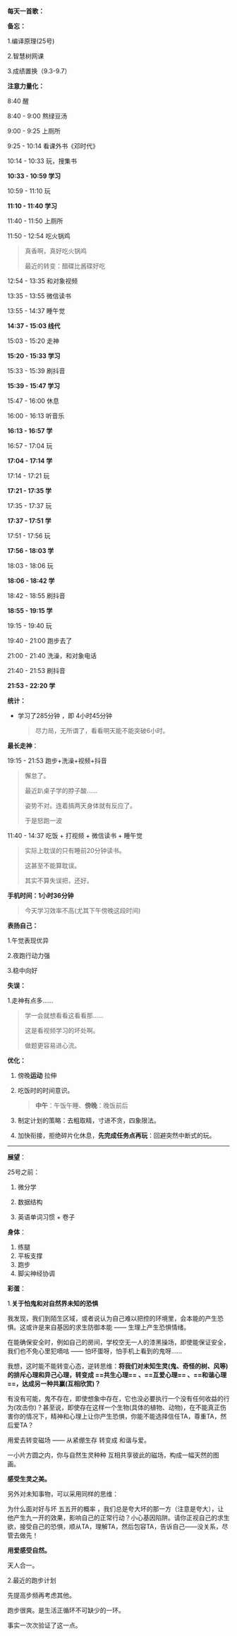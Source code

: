 **每天一首歌：**







**备忘：**

1.编译原理(25号)

2.智慧树网课

3.成绩置换（9.3-9.7）





**注意力量化：**

8:40 醒

8:40 - 9:00 熬绿豆汤

9:00 - 9:25 上厕所

9:25 - 10:14 看课外书《邓时代》

10:14 - 10:33 玩，搜集书

**10:33 - 10:59 学习**

10:59 - 11:10 玩

**11:10 - 11:40 学习**

11:40 - 11:50 上厕所

11:50 - 12:54 吃火锅鸡

> 真香啊，真好吃火锅鸡
>
> 最近的转变：醋碟比酱碟好吃

12:54 - 13:35 和对象视频

13:35 - 13:55 微信读书

13:55 - 14:37 睡午觉

**14:37 - 15:03 线代**

15:03 - 15:20 走神

**15:20 - 15:33 学习**

15:33 - 15:39 刷抖音

**15:39 - 15:47 学习**

15:47 - 16:00 休息

16:00 - 16:13 听音乐

**16:13 - 16:57 学**

16:57 - 17:04 玩

**17:04 - 17:14 学**

17:14 - 17:21 玩

**17:21 - 17:35 学**

17:35 - 17:37 玩

**17:37 - 17:51 学**

17:51 - 17:56 玩

**17:56 - 18:03 学**

18:03 - 18:06 玩

**18:06 - 18:42 学**

18:42 - 18:55 刷抖音

**18:55 - 19:15 学**

19:15 - 19:40 玩

19:40 - 21:00 跑步去了

21:00 - 21:40 洗澡，和对象电话

21:40 - 21:53 刷抖音

**21:53 - 22:20 学**

**统计：**

- 学习了285分钟 ，即 4小时45分钟

  > 尽力局，无所谓了，看看明天能不能突破6小时。

**最长走神**：

19:15 - 21:53 跑步+洗澡+视频+抖音

> 懈怠了。
>
> 最近趴桌子学的脖子酸......
>
> 姿势不对。连着搞两天身体就有反应了。
>
> 于是怒跑一波

11:40 - 14:37 吃饭 + 打视频 + 微信读书 + 睡午觉

> 实际上耽误的只有睡前20分钟读书。
>
> 这甚至不能算耽误。
>
> 其实不算失误把，还好。

**手机时间：1小时36分钟**

> 今天学习效率不高(尤其下午傍晚这段时间)
>



**表扬自己：**

1.午觉表现优异

2.夜跑行动力强

3.稳中向好



**失误：**

1.走神有点多......

> 学一会就想看看这看看那......
>
> 这是看视频学习的坏处啊。
>
> 做题更容易进心流。





**优化：**

1. 傍晚**运动** 拉伸

2. 吃饭时的时间意识。

   >**中午**：午饭午睡、**傍晚**：晚饭前后

3. 制定计划的策略：去粗取精，寸进不贪，四象限法。

4. 加快衔接，拒绝碎片化休息，**先完成任务点再玩**：回避突然中断式的玩。

------

**展望**：

25号之前：

1. 微分学

2. 数据结构
3. 英语单词习惯 + 卷子





**身体**：

1. 练腿
2. 平板支撑
3. 跑步
4. 脚尖神经协调



**彩蛋**：

1.**关于怕鬼和对自然界未知的恐惧**

我发现，我们到陌生区域，或者说认为自己难以把控的环境里，会本能的产生恐惧。这或许是来自基因的求生防御本能 —— 生理上产生恐惧情绪。

在能确保安全时，例如自己的房间，学校空无一人的漆黑操场，即使能保证安全，我们也不免心里犯嘀咕 —— 怕坏蛋呀，怕手机上看到的鬼呀......

我想，这时能不能转变心态，逆转思维：**将我们对未知生灵(鬼、奇怪的树、风等)的排斥心理和异己心理，转变成 ==共生心理== 、==互爱心理== 、==和谐心理==，达成另一种共赢(互相欣赏)？**

有没有可能，鬼不存在，即使想象中存在，它也没必要执行一个没有任何收益的行为(攻击你)？甚至说，即使存在这样一个生物(具体的植物、动物)，在不能真正伤害你的情况下，精神和心理上让你产生恐惧，你能不能选择信任TA，尊重TA，然后爱TA？

用爱去转变磁场 —— 从紧绷生存 转变成 和谐与爱。

一小片方圆之内，你与自然生灵种种 互相共享彼此的磁场，构成一幅天然的图画。

**感受生灵之美。**

另外对未知事物，可以采用同样的思维：

为什么面对好与坏 五五开的概率 ，我们总是夸大坏的那一方（注意是夸大），让他产生九一开的效果，影响自己的正常行动？小心基因陷阱。请你正视自己的求生欲，接受自己的恐惧，顺从TA，理解TA，然后包容TA，告诉自己——没关系，尽管去做先！

**用爱感受自然。**

天人合一。

2.最近的跑步计划

先提高步频再考虑其他。

跑步很爽。是生活正循环不可缺少的一环。

事实一次次验证了这一点。

